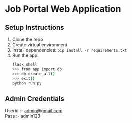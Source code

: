 # Job Portal Web Application

## Setup Instructions

1. Clone the repo
2. Create virtual environment
3. Install dependencies: `pip install -r requirements.txt`
4. Run the app:
   ```bash
   flask shell
   >>> from app import db
   >>> db.create_all()
   >>> exit()
   python run.py

## Admin Credentials

Userid :- admin@gmail.com  
Pass :- admin123